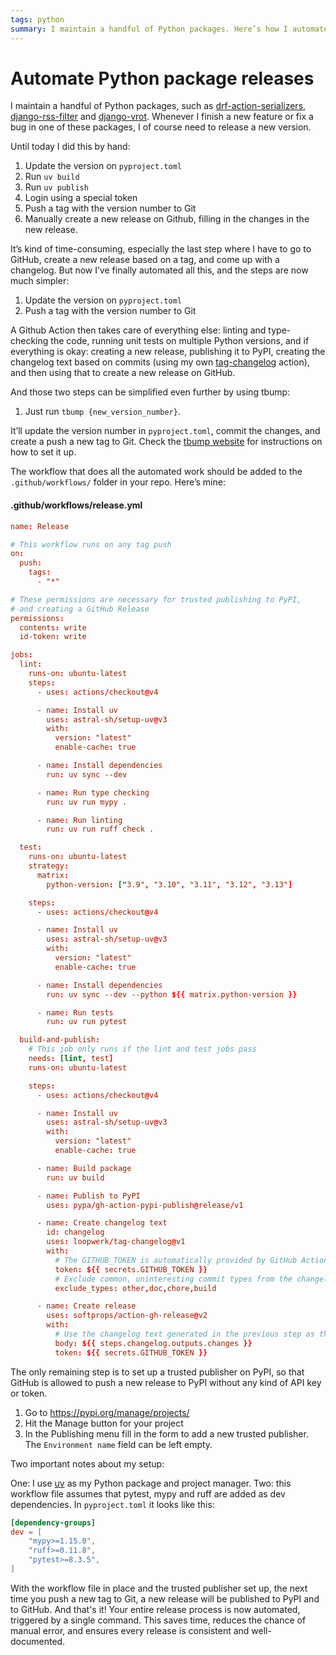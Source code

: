 ```yaml
---
tags: python
summary: I maintain a handful of Python packages. Here’s how I automate creating new releases, both on PyPI and GitHub.
---
```


# Automate Python package releases
I maintain a handful of Python packages, such as [drf-action-serializers](https://github.com/loopwerk/drf-action-serializers), [django-rss-filter](https://github.com/loopwerk/django-rss-filter) and [django-vrot](https://github.com/loopwerk/django-vrot). Whenever I finish a new feature or fix a bug in one of these packages, I of course need to release a new version.

Until today I did this by hand:

1. Update the version on `pyproject.toml`
2. Run `uv build`
3. Run `uv publish`
4. Login using a special token
5. Push a tag with the version number to Git
6. Manually create a new release on Github, filling in the changes in the new release.

It’s kind of time-consuming, especially the last step where I have to go to GitHub, create a new release based on a tag, and come up with a changelog. But now I’ve finally automated all this, and the steps are now much simpler:

1. Update the version on `pyproject.toml`
2. Push a tag with the version number to Git

A Github Action then takes care of everything else: linting and type-checking the code, running unit tests on multiple Python versions, and if everything is okay: creating a new release, publishing it to PyPI, creating the changelog text based on commits (using my own [tag-changelog](https://github.com/loopwerk/tag-changelog) action), and then using that to create a new release on GitHub.

And those two steps can be simplified even further by using tbump:

1. Just run `tbump {new_version_number}`.

It’ll update the version number in `pyproject.toml`, commit the changes, and create a push a new tag to Git. Check the [tbump website](https://github.com/your-tools/tbump) for instructions on how to set it up.

The workflow that does all the automated work should be added to the `.github/workflows/` folder in your repo. Here’s mine:

#### <i class="fa-regular fa-file-code"></i> .github/workflows/release.yml
```toml
name: Release

# This workflow runs on any tag push
on:
  push:
    tags:
      - "*"

# These permissions are necessary for trusted publishing to PyPI,
# and creating a GitHub Release
permissions:
  contents: write
  id-token: write

jobs:
  lint:
    runs-on: ubuntu-latest
    steps:
      - uses: actions/checkout@v4

      - name: Install uv
        uses: astral-sh/setup-uv@v3
        with:
          version: "latest"
          enable-cache: true

      - name: Install dependencies
        run: uv sync --dev

      - name: Run type checking
        run: uv run mypy .

      - name: Run linting
        run: uv run ruff check .

  test:
    runs-on: ubuntu-latest
    strategy:
      matrix:
        python-version: ["3.9", "3.10", "3.11", "3.12", "3.13"]

    steps:
      - uses: actions/checkout@v4

      - name: Install uv
        uses: astral-sh/setup-uv@v3
        with:
          version: "latest"
          enable-cache: true

      - name: Install dependencies
        run: uv sync --dev --python ${{ matrix.python-version }}

      - name: Run tests
        run: uv run pytest

  build-and-publish:
    # This job only runs if the lint and test jobs pass
    needs: [lint, test]
    runs-on: ubuntu-latest

    steps:
      - uses: actions/checkout@v4

      - name: Install uv
        uses: astral-sh/setup-uv@v3
        with:
          version: "latest"
          enable-cache: true

      - name: Build package
        run: uv build

      - name: Publish to PyPI
        uses: pypa/gh-action-pypi-publish@release/v1

      - name: Create changelog text
        id: changelog
        uses: loopwerk/tag-changelog@v1
        with:
          # The GITHUB_TOKEN is automatically provided by GitHub Actions
          token: ${{ secrets.GITHUB_TOKEN }}
          # Exclude common, uninteresting commit types from the changelog
          exclude_types: other,doc,chore,build

      - name: Create release
        uses: softprops/action-gh-release@v2
        with:
          # Use the changelog text generated in the previous step as the release body
          body: ${{ steps.changelog.outputs.changes }}
          token: ${{ secrets.GITHUB_TOKEN }}
```

The only remaining step is to set up a trusted publisher on PyPI, so that GitHub is allowed to push a new release to PyPI without any kind of API key or token.

1. Go to https://pypi.org/manage/projects/
2. Hit the Manage button for your project
3. In the Publishing menu fill in the form to add a new trusted publisher. The `Environment name` field can be left empty.

Two important notes about my setup:

One: I use [uv](https://docs.astral.sh/uv/) as my Python package and project manager. Two: this workflow file assumes that pytest, mypy and ruff are added as dev dependencies. In `pyproject.toml` it looks like this:

```toml
[dependency-groups]
dev = [
    "mypy>=1.15.0",
    "ruff>=0.11.8",
    "pytest>=8.3.5",
]
```

With the workflow file in place and the trusted publisher set up, the next time you push a new tag to Git, a new release will be published to PyPI and to GitHub. And that's it! Your entire release process is now automated, triggered by a single command. This saves time, reduces the chance of manual error, and ensures every release is consistent and well-documented.